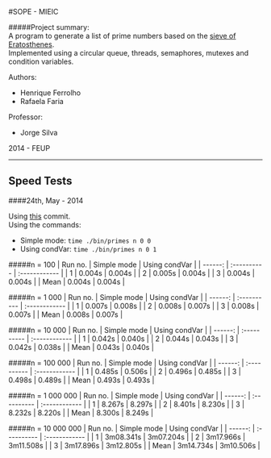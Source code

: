 #SOPE - MIEIC

#####Project summary:  
A program to generate a list of prime numbers based on the [sieve of Eratosthenes](http://en.wikipedia.org/wiki/Sieve_of_Eratosthenes).  
Implemented using a circular queue, threads, semaphores, mutexes and condition variables.

Authors:
- Henrique Ferrolho					
- Rafaela Faria

Professor:
- Jorge Silva

2014 - FEUP

***
Speed Tests
-----------

####24th, May - 2014

Using [this](https://github.com/Rafikii/SOPE-FEUP/commit/cff5fc12cda00fd6a779fbaab5f7e5b89fe43ce9) commit.  
Using the commands:
- Simple mode: ``` time ./bin/primes n 0 0 ```
- Using condVar: ``` time ./bin/primes n 0 1 ```

#####n = 100
| Run no. | Simple mode | Using condVar |
| ------: | :---------- | :------------ |
| 1       | 0.004s      | 0.004s	    	|
| 2       | 0.005s      | 0.004s	    	|
| 3       | 0.004s		  | 0.004s	    	|
| Mean    | 0.004s	    | 0.004s	    	|

#####n = 1 000
| Run no. | Simple mode | Using condVar |
| ------: | :---------- | :------------ |
| 1       | 0.007s      | 0.008s	    	|
| 2       | 0.008s      | 0.007s	    	|
| 3       | 0.008s      | 0.007s	    	|
| Mean    | 0.008s      | 0.007s	    	|

#####n = 10 000
| Run no. | Simple mode | Using condVar |
| ------: | :---------- | :------------ |
| 1       | 0.042s      | 0.040s	    	|
| 2       | 0.044s      | 0.043s	    	|
| 3       | 0.042s      | 0.038s	    	|
| Mean    | 0.043s      | 0.040s	    	|

#####n = 100 000
| Run no. | Simple mode | Using condVar |
| ------: | :---------- | :------------ |
| 1       | 0.485s      | 0.506s	    	|
| 2       | 0.496s      | 0.485s	    	|
| 3       | 0.498s      | 0.489s	    	|
| Mean    | 0.493s      | 0.493s	    	|

#####n = 1 000 000
| Run no. | Simple mode | Using condVar |
| ------: | :---------- | :------------ |
| 1       | 8.267s      | 8.297s	    	|
| 2       | 8.401s      | 8.230s	    	|
| 3       | 8.232s      | 8.220s	    	|
| Mean    | 8.300s      | 8.249s	    	|

#####n = 10 000 000
| Run no. | Simple mode | Using condVar |
| ------: | :---------- | :------------ |
| 1       | 3m08.341s   | 3m07.204s	   	|
| 2       | 3m17.966s   | 3m11.508s	   	|
| 3       | 3m17.896s   | 3m12.805s	   	|
| Mean    | 3m14.734s   | 3m10.506s	   	|

